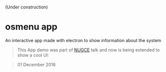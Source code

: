 (Under construction)

# osmenu app
An interactive app made with electron to show information about the system

> This App demo was part of [NUGCE](http://nugce.org/) talk and now is being extended to show a cool UI:

> 01 December 2016



